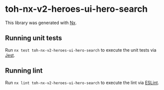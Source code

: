 # toh-nx-v2-heroes-ui-hero-search

This library was generated with [Nx](https://nx.dev).

## Running unit tests

Run `nx test toh-nx-v2-heroes-ui-hero-search` to execute the unit tests via [Jest](https://jestjs.io).

## Running lint

Run `nx lint toh-nx-v2-heroes-ui-hero-search` to execute the lint via [ESLint](https://eslint.org/).
